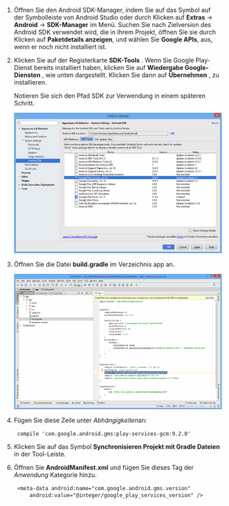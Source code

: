 1. Öffnen Sie den Android SDK-Manager, indem Sie auf das Symbol auf der Symbolleiste von Android Studio oder durch Klicken auf **Extras** -> **Android** -> **SDK-Manager** im Menü. Suchen Sie nach Zielversion des Android SDK verwendet wird, die in Ihrem Projekt, öffnen Sie sie durch Klicken auf **Paketdetails anzeigen**, und wählen Sie **Google APIs**, aus, wenn er noch nicht installiert ist.

2. Klicken Sie auf der Registerkarte **SDK-Tools** . Wenn Sie Google Play-Dienst bereits installiert haben, klicken Sie auf **Wiedergabe Google-Diensten** , wie unten dargestellt. Klicken Sie dann auf **Übernehmen** , zu installieren. 
 
    Notieren Sie sich den Pfad SDK zur Verwendung in einem späteren Schritt. 

    ![](./media/notification-hubs-android-studio-add-google-play-services/notification-hubs-android-studio-sdk-manager.png)


3. Öffnen Sie die Datei **build.gradle** im Verzeichnis app an.

    ![](./media/notification-hubs-android-studio-add-google-play-services/notification-hubs-android-studio-add-google-play-dependency.png)

4. Fügen Sie diese Zeile unter *Abhängigkeiten*an: 

        compile 'com.google.android.gms:play-services-gcm:9.2.0'

5. Klicken Sie auf das Symbol **Synchronisieren Projekt mit Gradle Dateien** in der Tool-Leiste.

6. Öffnen Sie **AndroidManifest.xml** und fügen Sie dieses Tag der *Anwendung* Kategorie hinzu.

        <meta-data android:name="com.google.android.gms.version"
            android:value="@integer/google_play_services_version" />
 




